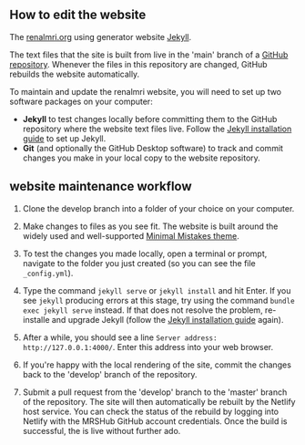 ## How to edit the  website

The [renalmri.org](https://www.renalmri.org) using generator website [Jekyll](https://jekyllrb.com/).

The text files that the site is built from live in the 'main' branch of a [GitHub repository](https://github.com/renalMRIAlexandra/renalMRIAlexandra.github.io/tree/main). Whenever the files in this repository are changed, GitHub rebuilds the website automatically.

To maintain and update the renalmri website, you will need to set up two software packages on your computer:
- **Jekyll** to test changes locally before committing them to the GitHub repository where the website text files live. Follow the [Jekyll installation guide](https://jekyllrb.com/docs/installation/) to set up Jekyll.
- **Git** (and optionally the GitHub Desktop software) to track and commit changes you make in your local copy to the website repository.

## website maintenance workflow

1. Clone the develop branch into a folder of your choice on your computer.

2. Make changes to files as you see fit. The website is built around the widely used and well-supported [Minimal Mistakes theme](https://mmistakes.github.io/minimal-mistakes/docs/quick-start-guide/).

3. To test the changes you made locally, open a terminal or prompt, navigate to the folder you just created (so you can see the file `_config.yml`).

4. Type the command `jekyll serve` or `jekyll install` and hit Enter. If you see `jekyll` producing errors at this stage, try using the command `bundle exec jekyll serve` instead. If that does not resolve the problem, re-installe and upgrade Jekyll (follow the [Jekyll installation guide](https://jekyllrb.com/docs/installation/) again).

5. After a while, you should see a line `Server address: http://127.0.0.1:4000/`. Enter this address into your web browser.

6. If you're happy with the local rendering of the site, commit the changes back to the 'develop' branch of the repository.

7. Submit a pull request from the 'develop' branch to the 'master' branch of the repository. The site will then automatically be rebuilt by the Netlify host service. You can check the status of the rebuild by logging into Netlify with the MRSHub GitHub account credentials. Once the build is successful, the  is live without further ado.

